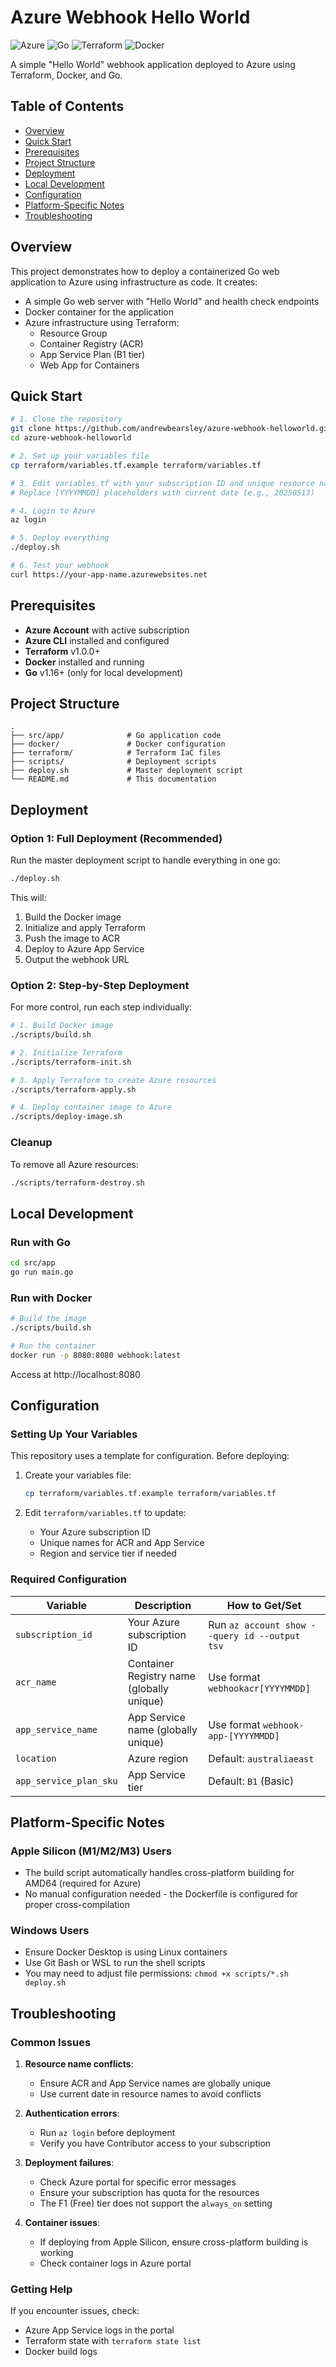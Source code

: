 # Azure Webhook Hello World

![Azure](https://img.shields.io/badge/azure-%230072C6.svg?style=for-the-badge&logo=microsoftazure&logoColor=white)
![Go](https://img.shields.io/badge/go-%2300ADD8.svg?style=for-the-badge&logo=go&logoColor=white)
![Terraform](https://img.shields.io/badge/terraform-%235835CC.svg?style=for-the-badge&logo=terraform&logoColor=white)
![Docker](https://img.shields.io/badge/docker-%230db7ed.svg?style=for-the-badge&logo=docker&logoColor=white)

A simple "Hello World" webhook application deployed to Azure using Terraform, Docker, and Go.

## Table of Contents

- [Overview](#overview)
- [Quick Start](#quick-start)
- [Prerequisites](#prerequisites)
- [Project Structure](#project-structure)
- [Deployment](#deployment)
- [Local Development](#local-development)
- [Configuration](#configuration)
- [Platform-Specific Notes](#platform-specific-notes)
- [Troubleshooting](#troubleshooting)

## Overview

This project demonstrates how to deploy a containerized Go web application to Azure using infrastructure as code. It creates:

- A simple Go web server with "Hello World" and health check endpoints
- Docker container for the application
- Azure infrastructure using Terraform:
  - Resource Group
  - Container Registry (ACR)
  - App Service Plan (B1 tier)
  - Web App for Containers

## Quick Start

```bash
# 1. Clone the repository
git clone https://github.com/andrewbearsley/azure-webhook-helloworld.git
cd azure-webhook-helloworld

# 2. Set up your variables file
cp terraform/variables.tf.example terraform/variables.tf

# 3. Edit variables.tf with your subscription ID and unique resource names
# Replace [YYYYMMDD] placeholders with current date (e.g., 20250513)

# 4. Login to Azure
az login

# 5. Deploy everything
./deploy.sh

# 6. Test your webhook
curl https://your-app-name.azurewebsites.net
```

## Prerequisites

- **Azure Account** with active subscription
- **Azure CLI** installed and configured
- **Terraform** v1.0.0+
- **Docker** installed and running
- **Go** v1.16+ (only for local development)

## Project Structure

```
.
├── src/app/              # Go application code
├── docker/               # Docker configuration
├── terraform/            # Terraform IaC files
├── scripts/              # Deployment scripts
├── deploy.sh             # Master deployment script
└── README.md             # This documentation
```

## Deployment

### Option 1: Full Deployment (Recommended)

Run the master deployment script to handle everything in one go:

```bash
./deploy.sh
```

This will:
1. Build the Docker image
2. Initialize and apply Terraform
3. Push the image to ACR
4. Deploy to Azure App Service
5. Output the webhook URL

### Option 2: Step-by-Step Deployment

For more control, run each step individually:

```bash
# 1. Build Docker image
./scripts/build.sh

# 2. Initialize Terraform
./scripts/terraform-init.sh

# 3. Apply Terraform to create Azure resources
./scripts/terraform-apply.sh

# 4. Deploy container image to Azure
./scripts/deploy-image.sh
```

### Cleanup

To remove all Azure resources:

```bash
./scripts/terraform-destroy.sh
```

## Local Development

### Run with Go

```bash
cd src/app
go run main.go
```

### Run with Docker

```bash
# Build the image
./scripts/build.sh

# Run the container
docker run -p 8080:8080 webhook:latest
```

Access at http://localhost:8080

## Configuration

### Setting Up Your Variables

This repository uses a template for configuration. Before deploying:

1. Create your variables file:
   ```bash
   cp terraform/variables.tf.example terraform/variables.tf
   ```

2. Edit `terraform/variables.tf` to update:
   - Your Azure subscription ID
   - Unique names for ACR and App Service
   - Region and service tier if needed

### Required Configuration

| Variable | Description | How to Get/Set |
|----------|-------------|-------------|
| `subscription_id` | Your Azure subscription ID | Run `az account show --query id --output tsv` |
| `acr_name` | Container Registry name (globally unique) | Use format `webhookacr[YYYYMMDD]` |
| `app_service_name` | App Service name (globally unique) | Use format `webhook-app-[YYYYMMDD]` |
| `location` | Azure region | Default: `australiaeast` |
| `app_service_plan_sku` | App Service tier | Default: `B1` (Basic) |

## Platform-Specific Notes

### Apple Silicon (M1/M2/M3) Users

- The build script automatically handles cross-platform building for AMD64 (required for Azure)
- No manual configuration needed - the Dockerfile is configured for proper cross-compilation

### Windows Users

- Ensure Docker Desktop is using Linux containers
- Use Git Bash or WSL to run the shell scripts
- You may need to adjust file permissions: `chmod +x scripts/*.sh deploy.sh`

## Troubleshooting

### Common Issues

1. **Resource name conflicts**: 
   - Ensure ACR and App Service names are globally unique
   - Use current date in resource names to avoid conflicts

2. **Authentication errors**:
   - Run `az login` before deployment
   - Verify you have Contributor access to your subscription

3. **Deployment failures**:
   - Check Azure portal for specific error messages
   - Ensure your subscription has quota for the resources
   - The F1 (Free) tier does not support the `always_on` setting

4. **Container issues**:
   - If deploying from Apple Silicon, ensure cross-platform building is working
   - Check container logs in Azure portal

### Getting Help

If you encounter issues, check:
- Azure App Service logs in the portal
- Terraform state with `terraform state list`
- Docker build logs
